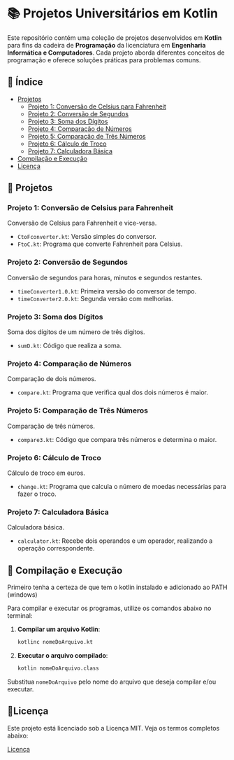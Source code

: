 # 📚 Projetos Universitários em Kotlin

Este repositório contém uma coleção de projetos desenvolvidos em **Kotlin** para fins da cadeira de **Programação** da licenciatura em **Engenharia Informática e Computadores**. Cada projeto aborda diferentes conceitos de programação e oferece soluções práticas para problemas comuns.

## 📖 Índice

- [Projetos](#-projetos)
  - [Projeto 1: Conversão de Celsius para Fahrenheit](#projeto-1-conversão-de-celsius-para-fahrenheit)
  - [Projeto 2: Conversão de Segundos](#projeto-2-conversão-de-segundos)
  - [Projeto 3: Soma dos Dígitos](#projeto-3-soma-dos-dígitos)
  - [Projeto 4: Comparação de Números](#projeto-4-comparação-de-números)
  - [Projeto 5: Comparação de Três Números](#projeto-5-comparação-de-três-números)
  - [Projeto 6: Cálculo de Troco](#projeto-6-cálculo-de-troco)
  - [Projeto 7: Calculadora Básica](#projeto-7-calculadora-básica)
- [Compilação e Execução](#-compilação-e-execução)
- [Licença](#licença)


## 📁 Projetos

### Projeto 1: Conversão de Celsius para Fahrenheit 

Conversão de Celsius para Fahrenheit e vice-versa.
  - `CtoFconverter.kt`: Versão simples do conversor.
  - `FtoC.kt`: Programa que converte Fahrenheit para Celsius.
  
### Projeto 2: Conversão de Segundos

Conversão de segundos para horas, minutos e segundos restantes.
  - `timeConverter1.0.kt`: Primeira versão do conversor de tempo.
  - `timeConverter2.0.kt`: Segunda versão com melhorias.

### Projeto 3: Soma dos Dígitos

Soma dos dígitos de um número de três dígitos.
  - `sumD.kt`: Código que realiza a soma.

### Projeto 4: Comparação de Números

Comparação de dois números.
  - `compare.kt`: Programa que verifica qual dos dois números é maior.

### Projeto 5: Comparação de Três Números

Comparação de três números.
  - `compare3.kt`: Código que compara três números e determina o maior.

### Projeto 6: Cálculo de Troco

Cálculo de troco em euros.
  - `change.kt`: Programa que calcula o número de moedas necessárias para fazer o troco.

### Projeto 7: Calculadora Básica

Calculadora básica.
  - `calculator.kt`: Recebe dois operandos e um operador, realizando a operação correspondente.

## 🚀 Compilação e Execução

Primeiro tenha a certeza de que tem o kotlin instalado e adicionado ao PATH (windows)

Para compilar e executar os programas, utilize os comandos abaixo no terminal:

1. **Compilar um arquivo Kotlin**:
   ```bash
   kotlinc nomeDoArquivo.kt

2. **Executar o arquivo compilado**:
   ```bash  
   kotlin nomeDoArquivo.class

Substitua ` nomeDoArquivo ` pelo nome do arquivo que deseja compilar e/ou executar.

## 📄Licença

Este projeto está licenciado sob a Licença MIT. Veja os termos completos abaixo:

[Licença](LICENSE.md)
